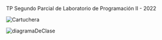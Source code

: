 TP Segundo Parcial de Laboratorio de Programación II - 2022


![Cartuchera](https://user-images.githubusercontent.com/76565736/203666377-ad2913b4-9d57-4cd0-a75b-a755c0475fdc.png)


![diagramaDeClase](https://user-images.githubusercontent.com/76565736/203666395-176cb359-e788-4160-961a-a7343ebb8afc.png)
